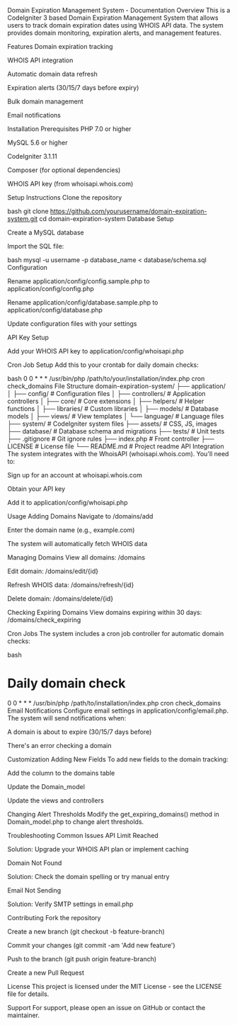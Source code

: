 Domain Expiration Management System - Documentation
Overview
This is a CodeIgniter 3 based Domain Expiration Management System that allows users to track domain expiration dates using WHOIS API data. The system provides domain monitoring, expiration alerts, and management features.

Features
Domain expiration tracking

WHOIS API integration

Automatic domain data refresh

Expiration alerts (30/15/7 days before expiry)

Bulk domain management

Email notifications

Installation
Prerequisites
PHP 7.0 or higher

MySQL 5.6 or higher

CodeIgniter 3.1.11

Composer (for optional dependencies)

WHOIS API key (from whoisapi.whois.com)

Setup Instructions
Clone the repository

bash
git clone https://github.com/yourusername/domain-expiration-system.git
cd domain-expiration-system
Database Setup

Create a MySQL database

Import the SQL file:

bash
mysql -u username -p database_name < database/schema.sql
Configuration

Rename application/config/config.sample.php to application/config/config.php

Rename application/config/database.sample.php to application/config/database.php

Update configuration files with your settings

API Key Setup

Add your WHOIS API key to application/config/whoisapi.php

Cron Job Setup
Add this to your crontab for daily domain checks:

bash
0 0 * * * /usr/bin/php /path/to/your/installation/index.php cron check_domains
File Structure
domain-expiration-system/
├── application/
│   ├── config/          # Configuration files
│   ├── controllers/     # Application controllers
│   ├── core/           # Core extensions
│   ├── helpers/        # Helper functions
│   ├── libraries/      # Custom libraries
│   ├── models/         # Database models
│   ├── views/          # View templates
│   └── language/       # Language files
├── system/             # CodeIgniter system files
├── assets/             # CSS, JS, images
├── database/           # Database schema and migrations
├── tests/              # Unit tests
├── .gitignore          # Git ignore rules
├── index.php           # Front controller
├── LICENSE             # License file
└── README.md           # Project readme
API Integration
The system integrates with the WhoisAPI (whoisapi.whois.com). You'll need to:

Sign up for an account at whoisapi.whois.com

Obtain your API key

Add it to application/config/whoisapi.php

Usage
Adding Domains
Navigate to /domains/add

Enter the domain name (e.g., example.com)

The system will automatically fetch WHOIS data

Managing Domains
View all domains: /domains

Edit domain: /domains/edit/{id}

Refresh WHOIS data: /domains/refresh/{id}

Delete domain: /domains/delete/{id}

Checking Expiring Domains
View domains expiring within 30 days: /domains/check_expiring

Cron Jobs
The system includes a cron job controller for automatic domain checks:

bash
# Daily domain check
0 0 * * * /usr/bin/php /path/to/installation/index.php cron check_domains
Email Notifications
Configure email settings in application/config/email.php. The system will send notifications when:

A domain is about to expire (30/15/7 days before)

There's an error checking a domain

Customization
Adding New Fields
To add new fields to the domain tracking:

Add the column to the domains table

Update the Domain_model

Update the views and controllers

Changing Alert Thresholds
Modify the get_expiring_domains() method in Domain_model.php to change alert thresholds.

Troubleshooting
Common Issues
API Limit Reached

Solution: Upgrade your WHOIS API plan or implement caching

Domain Not Found

Solution: Check the domain spelling or try manual entry

Email Not Sending

Solution: Verify SMTP settings in email.php

Contributing
Fork the repository

Create a new branch (git checkout -b feature-branch)

Commit your changes (git commit -am 'Add new feature')

Push to the branch (git push origin feature-branch)

Create a new Pull Request

License
This project is licensed under the MIT License - see the LICENSE file for details.

Support
For support, please open an issue on GitHub or contact the maintainer.
